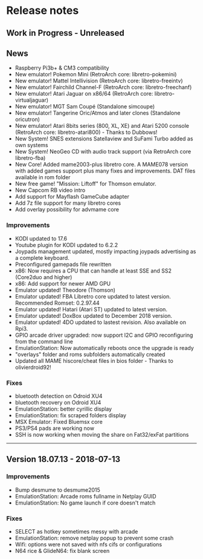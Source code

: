 # Release notes

## Work in Progress - Unreleased

## News
- Raspberry Pi3b+ & CM3 compatibility
- New emulator! Pokemon Mini (RetroArch core: libretro-pokemini)
- New emulator! Mattel Intellivision (RetroArch core: libretro-freeintv)
- New emulator! Fairchild Channel-F (RetroArch core: libretro-freechanf)
- New emulator! Atari Jaguar on x86/64 (RetroArch core: libretro-virtualjaguar)
- New emulator! MGT Sam Coupé (Standalone simcoupe)
- New emulator! Tangerine Oric/Atmos and later clones (Standalone oricutron)
- New emulator! Atari 8bits series (800, XL, XE) and Atari 5200 console (RetroArch core: libretro-atari800) - Thanks to Dubbows!
- New System! SNES extensions Satellaview and SuFami Turbo added as own systems
- New System! NeoGeo CD with audio track support (via RetroArch core libretro-fba)
- New Core! Added mame2003-plus libretro core. A MAME078 version with added games support plus many fixes and improvements. DAT files available in rom folder
- New free game! "Mission: Liftoff" for Thomson emulator. 
- New Capcom RB video intro
- Add support for Mayflash GameCube adapter
- Add 7z file support for many libretro cores
- Add overlay possibility for advmame core

### Improvements
- KODI updated to 17.6
- Youtube plugin for KODI updated to 6.2.2 
- Joypads management updated, mostly impacting joypads advertising as a complete keyboard.
- Preconfigured gamepads file rewritten
- x86: Now requires a CPU that can handle at least SSE and SS2 (Core2duo and higher)
- x86: Add support for newer AMD GPU
- Emulator updated! Theodore (Thomson)
- Emulator updated! FBA Libretro core updated to latest version. Recommended Romset: 0.2.97.44
- Emulator updated! Hatari (Atari ST) updated to latest version.
- Emulator updated! DoxBox updated to December 2018 version.
- Emulator updated! 4DO updated to lastest revision. Also available on Rpi3.
- GPIO arcade driver upgraded: now support I2C and GPIO reconfiguring from the command line
- EmulationStation: Now automatically reboots once the upgrade is ready
- "overlays" folder and roms subfolders automatically created
- Updated all MAME hiscore/cheat files in bios folder - Thanks to olivierdroid92!

### Fixes
- bluetooth detection on Odroid XU4
- bluetooth recovery on Odroid XU4
- EmulationStation: better cyrillic display
- EmulationStation: fix scraped folders display
- MSX Emulator: Fixed Bluemsx core
- PS3/PS4 pads are working now
- SSH is now working when moving the share on Fat32/exFat partitions

---

## Version 18.07.13 - 2018-07-13

### Improvements
- Bump desmume to desmume2015
- EmulationStation: Arcade roms fullname in Netplay GUID
- EmulationStation: No game launch if core doesn't match

### Fixes
- SELECT as hotkey sometimes messy with arcade
- EmulationStation: remove netplay popup to prevent some crash
- Wifi: options were not saved with nfs cifs or configurations
- N64 rice & GlideN64: fix blank screen
